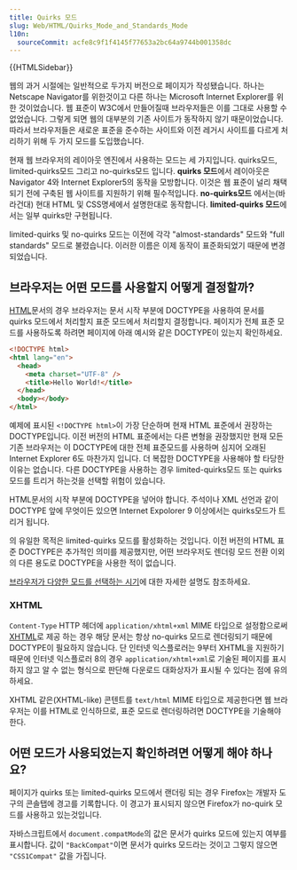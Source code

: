 ```yaml
---
title: Quirks 모드
slug: Web/HTML/Quirks_Mode_and_Standards_Mode
l10n:
  sourceCommit: acfe8c9f1f4145f77653a2bc64a9744b001358dc
---
```


{{HTMLSidebar}}

웹의 과거 시절에는 일반적으로 두가지 버전으로 페이지가 작성됐습니다. 하나는 Netscape Navigator를 위한것이고 다른 하나는 Microsoft Internet Explorer를 위한 것이었습니다. 웹 표준이 W3C에서 만들어질때 브라우저들은 이를 그대로 사용할 수 없었습니다. 그렇게 되면 웹의 대부분의 기존 사이트가 동작하지 않기 때문이었습니다. 따라서 브라우저들은 새로운 표준을 준수하는 사이트와 이전 레거시 사이트를 다르게 처리하기 위해 두 가지 모드를 도입했습니다.

현재 웹 브라우저의 레이아웃 엔진에서 사용하는 모드는 세 가지입니다. quirks모드, limited-quirks모드 그리고 no-quirks모드 입니다. **quirks 모드**에서 레이아웃은 Navigator 4와 Internet Explorer5의 동작을 모방합니다. 이것은 웹 표준이 널리 채택되기 전에 구축된 웹 사이트를 지원하기 위해 필수적입니다. **no-quirks모드** 에서는(바라건대) 현대 HTML 및 CSS명세에서 설명한대로 동작합니다. **limited-quirks 모드**에서는 일부 quirks만 구현됩니다.

limited-quirks 및 no-quirks 모드는 이전에 각각 "almost-standards" 모드와 "full standards" 모드로 불렸습니다. 이러한 이름은 이제 동작이 표준화되었기 때문에 변경되었습니다.

## 브라우저는 어떤 모드를 사용할지 어떻게 결정할까?

[HTML](/ko/docs/HTML)문서의 경우 브라우저는 문서 시작 부분에 DOCTYPE을 사용하여 문서를 quirks 모드에서 처리할지 표준 모드에서 처리할지 결정합니다. 페이지가 전체 표준 모드를 사용하도록 하려면 페이지에 아래 예시와 같은 DOCTYPE이 있는지 확인하세요.

```html
<!DOCTYPE html>
<html lang="en">
  <head>
    <meta charset="UTF-8" />
    <title>Hello World!</title>
  </head>
  <body></body>
</html>
```

예제에 표시된 `<!DOCTYPE html>`이 가장 단순하며 현재 HTML 표준에서 권장하는 DOCTYPE입니다. 이전 버전의 HTML 표준에서는 다른 변형을 권장했지만 현재 모든 기존 브라우저는 이 DOCTYPE에 대한 전체 표준모드를 사용하며 심지어 오래된 Internet Explorer 6도 마찬가지 입니다. 더 복잡한 DOCTYPE을 사용해야 할 타당한 이유는 없습니다. 다른 DOCTYPE을 사용하는 경우 limited-quirks모드 또는 quirks 모드를 트리거 하는것을 선택할 위험이 있습니다.

HTML문서의 시작 부분에 DOCTYPE을 넣어야 합니다. 주석이나 XML 선언과 같이 DOCTYPE 앞에 무엇이든 있으면 Internet Expolorer 9 이상에서는 quirks모드가 트리거 됩니다.

<!DOCTYPE html>의 유일한 목적은 limited-quirks 모드를 활성화하는 것입니다. 이전 버전의 HTML 표준 DOCTYPE은 추가적인 의미를 제공했지만, 어떤 브라우저도 렌더링 모드 전환 이외의 다른 용도로 DOCTYPE을 사용한 적이 없습니다.

[브라우저가 다양한 모드를 선택하는 시기](http://hsivonen.iki.fi/doctype/)에 대한 자세한 설명도 참조하세요.

### XHTML

`Content-Type` HTTP 헤더에 `application/xhtml+xml` MIME 타입으로 설정함으로써 [XHTML](/ko/docs/XHTML)로 제공 하는 경우 해당 문서는 항상 no-quirks 모드로 렌더링되기 때문에 DOCTYPE이 필요하지 않습니다. 단 인터넷 익스플로러는 9부터 XHTML을 지원하기 때문에 인터넷 익스플로러 8의 경우 `application/xhtml+xml`로 기술된 페이지를 표시하지 않고 알 수 없는 형식으로 판단해 다운로드 대화상자가 표시될 수 있다는 점에 유의하세요.

XHTML 같은(XHTML-like) 콘텐트를 `text/html` MIME 타입으로 제공한다면 웹 브라우저는 이를 HTML로 인식하므로, 표준 모드로 렌더링하려면 DOCTYPE을 기술해야 한다.

## 어떤 모드가 사용되었는지 확인하려면 어떻게 해야 하나요?

페이지가 quirks 또는 limited-quirks 모드에서 랜더링 되는 경우 Firefox는 개발자 도구의 콘솔탭에 경고를 기록합니다. 이 경고가 표시되지 않으면 Firefox가 no-quirk 모드를 사용하고 있는것입니다.

자바스크립트에서 `document.compatMode`의 값은 문서가 quirks 모드에 있는지 여부를 표시합니다. 값이 `"BackCompat"`이면 문서가 quirks 모드라는 것이고 그렇지 않으면 `"CSS1Compat"` 값을 가집니다.
